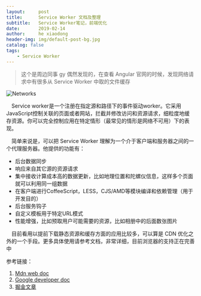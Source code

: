 ```yaml
---
layout:     post
title:      Service Worker 文档及整理
subtitle:   Service Worker笔记，前端优化
date:       2019-02-14
author:     he xiaodong
header-img: img/default-post-bg.jpg
catalog: false
tags:
    - Service Worker
---
```


> 这个是周边同事 gy 偶然发现的，在查看 Angular 官网的时候，发现网络请求中有很多从 Service Worker 中取的文件缓存

![Networks](https://alpha2016.github.io/img/2019-02-14-service-worker.jpg "Service Worker")

&ensp;&ensp;Service worker是一个注册在指定源和路径下的事件驱动worker。它采用JavaScript控制关联的页面或者网站，拦截并修改访问和资源请求，细粒度地缓存资源。你可以完全控制应用在特定情形（最常见的情形是网络不可用）下的表现。

&ensp;&ensp;简单来说是，可以把 Service Worker 理解为一个介于客户端和服务器之间的一个代理服务器。他提供的功能有：
* 后台数据同步
* 响应来自其它源的资源请求
* 集中接收计算成本高的数据更新，比如地理位置和陀螺仪信息，这样多个页面就可以利用同一组数据
* 在客户端进行CoffeeScript，LESS，CJS/AMD等模块编译和依赖管理（用于开发目的）
* 后台服务钩子
* 自定义模板用于特定URL模式
* 性能增强，比如预取用户可能需要的资源，比如相册中的后面数张图片
   
&ensp;&ensp;目前看用以提前下载静态资源和缓存方面的应用比较多，可以算是 CDN 优化之外的一个手段。更多具体使用请参考文档，非常详细，目前浏览器的支持正在完善中

参考链接：
1. [Mdn web doc](https://developer.mozilla.org/zh-CN/docs/Web/API/Service_Worker_API "Service Worker")
2. [Google developer doc](https://developers.google.com/web/fundamentals/primers/service-workers/ "Service Worker")
3. [掘金文章](https://juejin.im/post/5b06a7b3f265da0dd8567513 "Service Worker")
